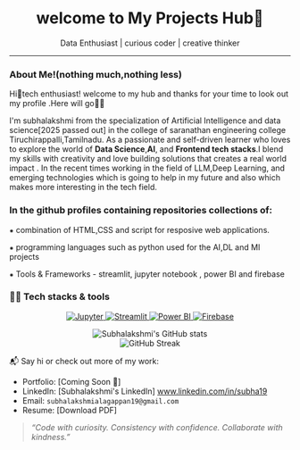<h1 align="center">welcome to My Projects Hub🎉</h1>
<p align="center">Data Enthusiast | curious coder | creative thinker</p>

----

### About Me!(nothing much,nothing less)

Hi👋tech enthusiast! welcome to my hub and thanks for your time to look out my profile .Here will go🏃‍➡️

I'm subhalakshmi from the specialization of Artificial Intelligence and data science[2025 passed out] in the college of saranathan engineering college Tiruchirappalli,Tamilnadu.
As a passionate and self-driven learner who loves to explore the world of **Data Science**,**AI**, and **Frontend tech stacks**.I blend my skills with creativity and love building solutions that creates a real world impact .
In the recent times working in the field of LLM,Deep Learning, and emerging technologies which is going to help in my future and also which makes more interesting in the tech field.

### In the github profiles containing repositories collections of:

⁕ combination of HTML,CSS and script for resposive web applications.

⁕ programming languages such as python used for the AI,DL and Ml projects 

⁕ Tools & Frameworks - streamlit, jupyter notebook , power BI and firebase 

### 👨‍💻 Tech stacks & tools

<p align="center"> <a href="https://jupyter.org/" target="_blank"> <img src="https://img.shields.io/badge/Jupyter-F37626?style=for-the-badge&logo=jupyter&logoColor=white" alt="Jupyter"> </a> <a href="https://streamlit.io/" target="_blank"> <img src="https://img.shields.io/badge/Streamlit-FF4B4B?style=for-the-badge&logo=streamlit&logoColor=white" alt="Streamlit"> </a> <a href="https://powerbi.microsoft.com/" target="_blank"> <img src="https://img.shields.io/badge/Power%20BI-F2C811?style=for-the-badge&logo=powerbi&logoColor=black" alt="Power BI"> </a> <a href="https://firebase.google.com/" target="_blank"> <img src="https://img.shields.io/badge/Firebase-FFCA28?style=for-the-badge&logo=firebase&logoColor=black" alt="Firebase"> </a> </p>


<p align="center">
  <img src="https://github-readme-stats.vercel.app/api?username=subhalakshmi&show_icons=true&theme=radical" alt="Subhalakshmi's GitHub stats" />
  <br/>
  <img src="https://streak-stats.demolab.com?user=subhalakshmi&theme=highcontrast&hide_border=true" alt="GitHub Streak" />
</p>

📬 Say hi or check out more of my work:

- Portfolio: [Coming Soon 🚧]
- LinkedIn: [Subhalakshmi's LinkedIn] www.linkedin.com/in/subha19
- Email: `subhalakshmialagappan19@gmail.com`
- Resume: [Download PDF]

> _“Code with curiosity. Consistency with confidence. Collaborate with kindness.”_
